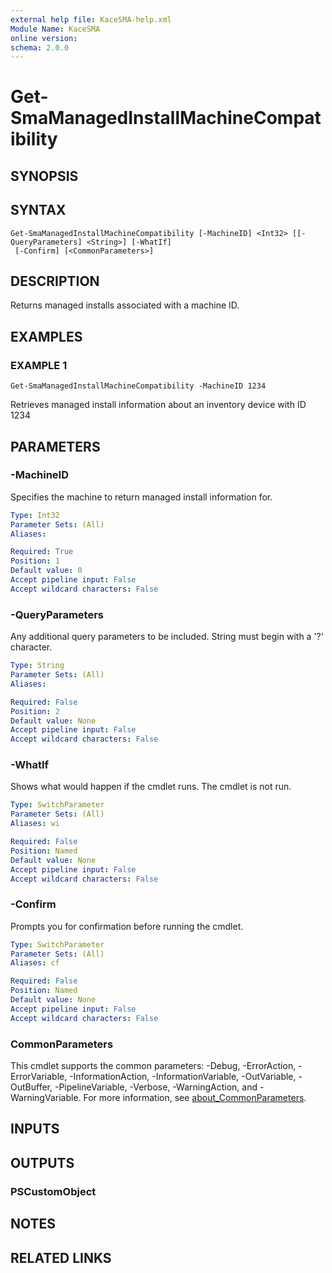 ```yaml
---
external help file: KaceSMA-help.xml
Module Name: KaceSMA
online version:
schema: 2.0.0
---
```


# Get-SmaManagedInstallMachineCompatibility

## SYNOPSIS

## SYNTAX

```
Get-SmaManagedInstallMachineCompatibility [-MachineID] <Int32> [[-QueryParameters] <String>] [-WhatIf]
 [-Confirm] [<CommonParameters>]
```

## DESCRIPTION
Returns managed installs associated with a machine ID.

## EXAMPLES

### EXAMPLE 1
```
Get-SmaManagedInstallMachineCompatibility -MachineID 1234
```

Retrieves managed install information about an inventory device with ID 1234

## PARAMETERS

### -MachineID
Specifies the machine to return managed install information for.

```yaml
Type: Int32
Parameter Sets: (All)
Aliases:

Required: True
Position: 1
Default value: 0
Accept pipeline input: False
Accept wildcard characters: False
```

### -QueryParameters
Any additional query parameters to be included.
String must begin with a '?' character.

```yaml
Type: String
Parameter Sets: (All)
Aliases:

Required: False
Position: 2
Default value: None
Accept pipeline input: False
Accept wildcard characters: False
```

### -WhatIf
Shows what would happen if the cmdlet runs.
The cmdlet is not run.

```yaml
Type: SwitchParameter
Parameter Sets: (All)
Aliases: wi

Required: False
Position: Named
Default value: None
Accept pipeline input: False
Accept wildcard characters: False
```

### -Confirm
Prompts you for confirmation before running the cmdlet.

```yaml
Type: SwitchParameter
Parameter Sets: (All)
Aliases: cf

Required: False
Position: Named
Default value: None
Accept pipeline input: False
Accept wildcard characters: False
```

### CommonParameters
This cmdlet supports the common parameters: -Debug, -ErrorAction, -ErrorVariable, -InformationAction, -InformationVariable, -OutVariable, -OutBuffer, -PipelineVariable, -Verbose, -WarningAction, and -WarningVariable. For more information, see [about_CommonParameters](http://go.microsoft.com/fwlink/?LinkID=113216).

## INPUTS

## OUTPUTS

### PSCustomObject
## NOTES

## RELATED LINKS

